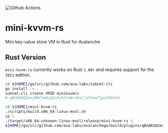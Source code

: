 
![Github Actions](https://github.com/ava-labs/mini-kvvm-rs/actions/workflows/test-and-release.yml/badge.svg)

# mini-kvvm-rs

Mini key-value store VM in Rust for Avalanche

## Rust Version

`mini-kvvm-rs` currently works on Rust `1.60+` and requires support for the `2021` edition.

```bash
cd ${HOME}/go/src/github.com/ava-labs/subnet-cli
go install -v .
subnet-cli create VMID minikvvmrs
# qBnAKUQ2mxjMHCneWjq5nFuhntoWrsKsCjaYSouFjpuCB2o5d

cd ${HOME}/mini-kvvm-rs
./scripts/build.x86_64-linux-musl.sh
cp \
./target/x86_64-unknown-linux-musl/release/mini-kvvm-rs \
${HOME}/go/src/github.com/ava-labs/avalanchego/build/plugins/qBnAKUQ2mxjMHCneWjq5nFuhntoWrsKsCjaYSouFjpuCB2o5d
```
##
